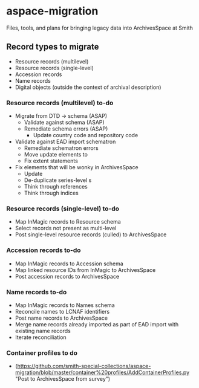 # aspace-migration
Files, tools, and plans for bringing legacy data into ArchivesSpace at Smith
## Record types to migrate
* Resource records (multilevel)
* Resource records (single-level)
* Accession records
* Name records
* Digital objects (outside the context of archival description)

### Resource records (multilevel) to-do
* Migrate from DTD -> schema (ASAP)
	* Validate against schema (ASAP)
	* Remediate schema errors (ASAP)
		* Update country code and repository code
* Validate against EAD import schematron
	* Remediate schematron errors
	* Move update <note> elements to <odd>
	* Fix extent statements
* Fix elements that will be wonky in ArchivesSpace
	* Update <subtitle>
	* De-duplicate series-level <c>s 
	* Think through references
	* Think through indices
	
### Resource records (single-level) to-do
* Map InMagic records to Resource schema
* Select records not present as multi-level
* Post single-level resource records (culled) to ArchivesSpace

### Accession records to-do
* Map InMagic records to Accession schema
* Map linked resource IDs from InMagic to ArchivesSpace
* Post accession records to ArchivesSpace

### Name records to-do
* Map InMagic records to Names schema
* Reconcile names to LCNAF identifiers
* Post name records to ArchivesSpace
* Merge name records already imported as part of EAD import with existing name records
* Iterate reconciliation

### Container profiles to do
* (https://github.com/smith-special-collections/aspace-migration/blob/master/container%20profiles/AddContainerProfiles.py "Post to ArchivesSpace from survey")
